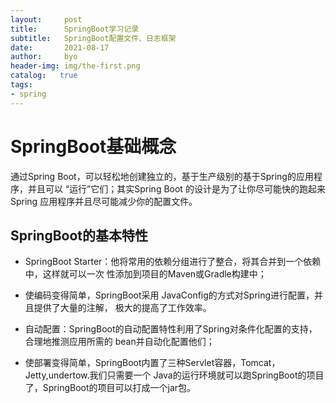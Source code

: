 ```yaml
---
layout:     post
title:      SpringBoot学习记录
subtitle:   SpringBoot配置文件、日志框架
date:       2021-08-17
author:     byo
header-img: img/the-first.png
catalog:   true
tags:
- spring
---
```

# SpringBoot基础概念
通过Spring Boot，可以轻松地创建独立的，基于生产级别的基于Spring的应用程序，并且可以 “运行”它们；其实Spring Boot 的设计是为了让你尽可能快的跑起来 Spring 应用程序并且尽可能减少你的配置文件。
## SpringBoot的基本特性
*  SpringBoot Starter：他将常用的依赖分组进行了整合，将其合并到一个依赖中，这样就可以一次
性添加到项目的Maven或Gradle构建中；

* 使编码变得简单，SpringBoot采用 JavaConfig的方式对Spring进行配置，并且提供了大量的注解，
极大的提高了工作效率。

* 自动配置：SpringBoot的自动配置特性利用了Spring对条件化配置的支持，合理地推测应用所需的
bean并自动化配置他们；

* 使部署变得简单，SpringBoot内置了三种Servlet容器，Tomcat，Jetty,undertow.我们只需要一个
Java的运行环境就可以跑SpringBoot的项目了，SpringBoot的项目可以打成一个jar包。

